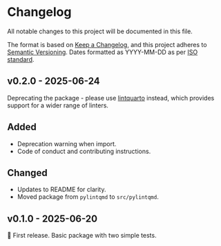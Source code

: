 # Changelog

All notable changes to this project will be documented in this file.

The format is based on [Keep a Changelog](https://keepachangelog.com/en/1.1.0/),
and this project adheres to [Semantic Versioning](https://semver.org/spec/v2.0.0.html). Dates formatted as YYYY-MM-DD as per [ISO standard](https://www.iso.org/iso-8601-date-and-time-format.html).

## v0.2.0 - 2025-06-24

Deprecating the package - please use [lintquarto](https://github.com/lintquarto/lintquarto) instead, which provides support for a wider range of linters.

## Added

* Deprecation warning when import.
* Code of conduct and contributing instructions.

## Changed

* Updates to README for clarity.
* Moved package from `pylintqmd` to `src/pylintqmd`.

## v0.1.0 - 2025-06-20

🌱 First release. Basic package with two simple tests.